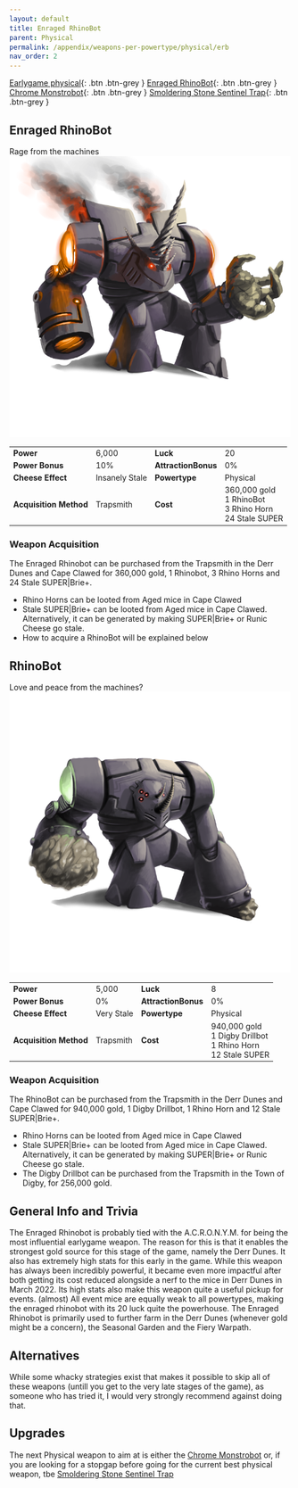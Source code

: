 ```yaml
---
layout: default
title: Enraged RhinoBot
parent: Physical
permalink: /appendix/weapons-per-powertype/physical/erb
nav_order: 2
---
```

<span class="fs-1">[Earlygame physical](/appendix/weapons-per-powertype/physical/early){: .btn .btn-grey } </span><span class="fs-1"> [Enraged RhinoBot](/appendix/weapons-per-powertype/physical/erb){: .btn .btn-grey } </span><span class="fs-1"> [Chrome Monstrobot](/appendix/weapons-per-powertype/physical/cmb){: .btn .btn-grey } </span><span class="fs-1"> [Smoldering Stone Sentinel Trap](/appendix/weapons-per-powertype/physical/ssst){: .btn .btn-grey } </span>

## Enraged RhinoBot
Rage from the machines
<img src="/assets/images/weapons/erb.png" alt="angry" width="600">

|||||
|---|---|---|---|
| __Power__ 	| 6,000 	| __Luck__ 	| 20 	|
| __Power Bonus__ 	| 10% 	|__AttractionBonus__ 	| 0% 	|
| __Cheese Effect__ 	| Insanely Stale	| __Powertype__ 	| Physical 	|
| __Acquisition Method__ 	| Trapsmith	| __Cost__ 	| 360,000 gold <br> 1 RhinoBot <br> 3 Rhino Horn <br> 24 Stale SUPER|Brie+	|

### Weapon Acquisition
The Enraged Rhinobot can be purchased from the Trapsmith in the Derr Dunes and Cape Clawed for 360,000 gold, 1 Rhinobot, 3 Rhino Horns and 24 Stale SUPER|Brie+.
- Rhino Horns can be looted from Aged mice in Cape Clawed
- Stale SUPER|Brie+ can be looted from Aged mice in Cape Clawed. Alternatively, it can be generated by making SUPER|Brie+ or Runic Cheese go stale.
- How to acquire a RhinoBot will be explained below

## RhinoBot
Love and peace from the machines?
<img src="/assets/images/weapons/rb.png" alt="unagnry" width="600">

|||||
|---|---|---|---|
| __Power__ 	| 5,000 	| __Luck__ 	| 8 	|
| __Power Bonus__ 	| 0% 	|__AttractionBonus__ 	| 0% 	|
| __Cheese Effect__ 	| Very  Stale	| __Powertype__ 	| Physical 	|
| __Acquisition Method__ 	| Trapsmith	| __Cost__ 	| 940,000 gold <br> 1 Digby Drillbot <br> 1 Rhino Horn <br> 12 Stale SUPER|Brie+	|

### Weapon Acquisition
The RhinoBot can be purchased from the Trapsmith in the Derr Dunes and Cape Clawed for 940,000 gold, 1 Digby Drillbot, 1 Rhino Horn and 12 Stale SUPER|Brie+.
- Rhino Horns can be looted from Aged mice in Cape Clawed
- Stale SUPER|Brie+ can be looted from Aged mice in Cape Clawed. Alternatively, it can be generated by making SUPER|Brie+ or Runic Cheese go stale.
- The Digby Drillbot can be purchased from the Trapsmith in the Town of Digby, for 256,000 gold.

## General Info and Trivia
The Enraged Rhinobot is probably tied with the A.C.R.O.N.Y.M. for being the most influential earlygame weapon. The reason for this is that it enables the strongest gold source for this stage of the game, namely the Derr Dunes. It also has extremely high stats for this early in the game. While this weapon has always been incredibly powerful, it became even more impactful after both getting its cost reduced alongside a nerf to the mice in Derr Dunes in March 2022.
Its high stats also make this weapon quite a useful pickup for events. (almost) All event mice are equally weak to all powertypes, making the enraged rhinobot with its 20 luck quite the powerhouse.
The Enraged Rhinobot is primarily used to further farm in the Derr Dunes (whenever gold might be a concern), the Seasonal Garden and the Fiery Warpath.

## Alternatives
While some whacky strategies exist that makes it possible to skip all of these weapons (untill you get to the very late stages of the game), as someone who has tried it, I would very strongly recommend against doing that.

## Upgrades
The next Physical weapon to aim at is either the [Chrome Monstrobot](/appendix/weapons-per-powertype/physical/cmb) or, if you are looking for a stopgap before going for the current best physical weapon, tbe [Smoldering Stone Sentinel Trap](/appendix/weapons-per-powertype/physical/ssst)
